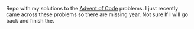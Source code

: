 Repo with my solutions to the [Advent of Code](https://adventofcode.com/) problems.
I just recently came across these problems so there are missing year.  Not sure If I will go back and finish the.
